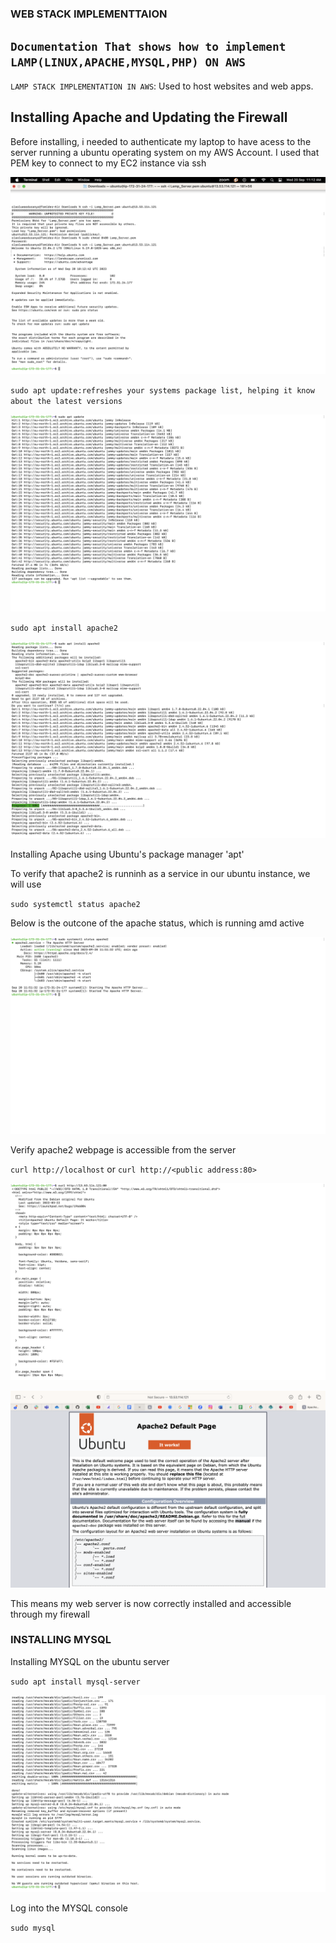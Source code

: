 ### **WEB STACK IMPLEMENTTAION**

## `Documentation That shows how to implement LAMP(LINUX,APACHE,MYSQL,PHP) ON AWS`

`LAMP STACK IMPLEMENTATION IN AWS`: Used to host websites and web apps.

## Installing Apache and Updating the Firewall

Before installing, i needed to authenticate my laptop to have acess to the server running a ubuntu operating system on my AWS Account. 
I used that PEM key to connect to my EC2 instance via ssh

![Alt text](<Images/Screenshot 2023-09-20 at 11.12.56.png>)

`sudo apt update:refreshes your systems package list, helping it know about the latest versions`

![Alt text](<Images/Screenshot 2023-09-20 at 12.39.33.png>)

`sudo apt install apache2`

![Alt text](<Images/Screenshot 2023-09-20 at 12.51.51.png>)

Installing Apache using Ubuntu's package manager 'apt'

To verify that apache2 is runninh as a service in our ubuntu instance, we will use

`sudo systemctl status apache2`

Below is the outcone of  the apache status, which is running amd active 

![Alt text](<Images/Screenshot 2023-09-20 at 12.57.51.png>)

Verify apache2 webpage is accessible from the server

`curl http://localhost`   or `curl http://<public address:80>`

![Alt text](<Images/Screenshot 2023-09-20 at 13.21.33.png>)

![Alt text](<Images/Screenshot 2023-09-20 at 13.24.03.png>)

This means my web server is now correctly installed and accessible through my firewall

### INSTALLING MYSQL

Installing MYSQL on the ubuntu server

`sudo apt install mysql-server`

![Alt text](<Images/Screenshot 2023-09-20 at 14.14.54.png>)

Log into the MYSQL console

`sudo mysql`




